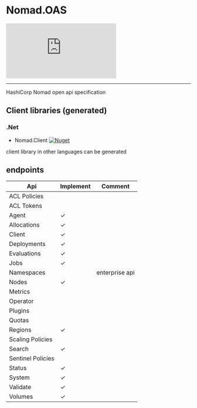 # Nomad.OAS

[![Build Status](https://dev.azure.com/FuturistiCoder/Nomad.OAS/_apis/build/status/FuturistiCoder.Nomad.OAS?branchName=master)](https://dev.azure.com/FuturistiCoder/Nomad.OAS/_build/latest?definitionId=12&branchName=master)

---

HashiCorp Nomad open api specification

## Client libraries (generated)

### .Net

- Nomad.Client [![Nuget](https://img.shields.io/nuget/v/nomad.client)](https://img.shields.io/nuget/v/nomad.client)

client library in other languages can be generated

## endpoints

| Api               | Implement | Comment        |
|-------------------|-----------|----------------|
| ACL Policies      |           |                |
| ACL Tokens        |           |                |
| Agent             | ✓         |                |
| Allocations       | ✓         |                |
| Client            | ✓         |                |
| Deployments       | ✓         |                |
| Evaluations       | ✓         |                |
| Jobs              | ✓         |                |
| Namespaces        |           | enterprise api |
| Nodes             | ✓         |                |
| Metrics           |           |                |
| Operator          |           |                |
| Plugins           |           |                |
| Quotas            |           |                |
| Regions           | ✓         |                |
| Scaling Policies  |           |                |
| Search            | ✓         |                |
| Sentinel Policies |           |                |
| Status            | ✓         |                |
| System            | ✓         |                |
| Validate          | ✓         |                |
| Volumes           | ✓         |                |
